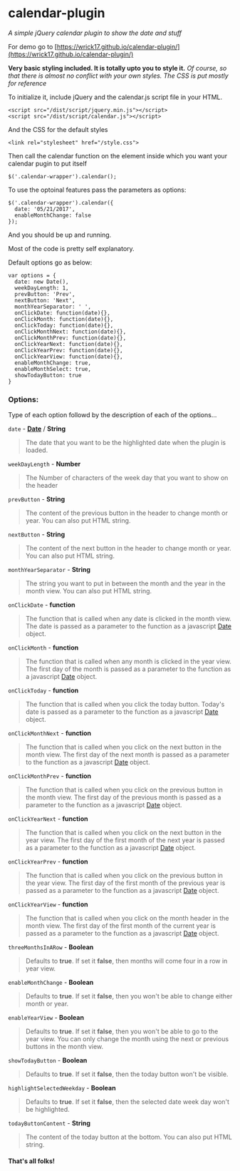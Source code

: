 # calendar-plugin
*A simple jQuery calendar plugin to show the date and stuff*

For demo go to [https://wrick17.github.io/calendar-plugin/](https://wrick17.github.io/calendar-plugin/)

**Very basic styling included. It is totally upto you to style it.**
*Of course, so that there is almost no conflict with your own styles. The CSS is put mostly for reference*

To initialize it, include jQuery and the calendar.js script file in your HTML.
```
<script src="/dist/script/jquery.min.js"></script>
<script src="/dist/script/calendar.js"></script>
```
And the CSS for the default styles
```
<link rel="stylesheet" href="/style.css">
```
Then call the calendar function on the element inside which you want your calendar pugin to put itself
```
$('.calendar-wrapper').calendar();
```
To use the optoinal features pass the parameters as options:
```
$('.calendar-wrapper').calendar({
  date: '05/21/2017',
  enableMonthChange: false
});
```
And you should be up and running.

Most of the code is pretty self explanatory.

Default options go as below:
```
var options = {
  date: new Date(),
  weekDayLength: 1,
  prevButton: 'Prev',
  nextButton: 'Next',
  monthYearSeparator: ' ',
  onClickDate: function(date){},
  onClickMonth: function(date){},
  onClickToday: function(date){},
  onClickMonthNext: function(date){},
  onClickMonthPrev: function(date){},
  onClickYearNext: function(date){},
  onClickYearPrev: function(date){},
  onClickYearView: function(date){},
  enableMonthChange: true,
  enableMonthSelect: true,
  showTodayButton: true
}
```

### Options:

Type of each option followd by the description of each of the options...

`date` - **[Date](https://developer.mozilla.org/en/docs/Web/JavaScript/Reference/Global_Objects/Date)** / **String**
> The date that you want to be the highlighted date when the plugin is loaded.


`weekDayLength` - **Number**
> The Number of characters of the week day that you want to show on the header


`prevButton` - **String**
> The content of the previous button in the header to change month or year. You can also put HTML string.


`nextButton` - **String**
> The content of the next button in the header to change month or year. You can also put HTML string.


`monthYearSeparator` - **String**
> The string you want to put in between the month and the year in the month view. You can also put HTML string.


`onClickDate` - **function**
> The function that is called when any date is clicked in the month view. The date is passed as a parameter to the function as a javascript [Date](https://developer.mozilla.org/en/docs/Web/JavaScript/Reference/Global_Objects/Date) object.


`onClickMonth` - **function**
> The function that is called when any month is clicked in the year view. The first day of the month is passed as a parameter to the function as a javascript [Date](https://developer.mozilla.org/en/docs/Web/JavaScript/Reference/Global_Objects/Date) object.


`onClickToday` - **function**
> The function that is called when you click the today button. Today's date is passed as a parameter to the function as a javascript [Date](https://developer.mozilla.org/en/docs/Web/JavaScript/Reference/Global_Objects/Date) object.


`onClickMonthNext` - **function**
> The function that is called when you click on the next button in the month view. The first day of the next month is passed as a parameter to the function as a javascript [Date](https://developer.mozilla.org/en/docs/Web/JavaScript/Reference/Global_Objects/Date) object.


`onClickMonthPrev` - **function**
> The function that is called when you click on the previous button in the month view. The first day of the previous month is passed as a parameter to the function as a javascript [Date](https://developer.mozilla.org/en/docs/Web/JavaScript/Reference/Global_Objects/Date) object.


`onClickYearNext` - **function**
> The function that is called when you click on the next button in the year view. The first day of the first month of the next year is passed as a parameter to the function as a javascript [Date](https://developer.mozilla.org/en/docs/Web/JavaScript/Reference/Global_Objects/Date) object.


`onClickYearPrev` - **function**
> The function that is called when you click on the previous button in the year view. The first day of the first month of the previous year is passed as a parameter to the function as a javascript [Date](https://developer.mozilla.org/en/docs/Web/JavaScript/Reference/Global_Objects/Date) object.


`onClickYearView` - **function**
> The function that is called when you click on the month header in the month view. The first day of the first month of the current year is passed as a parameter to the function as a javascript [Date](https://developer.mozilla.org/en/docs/Web/JavaScript/Reference/Global_Objects/Date) object.


`threeMonthsInARow` - **Boolean**
> Defaults to **true**. If set it **false**, then months will come four in a row in year view.


`enableMonthChange` - **Boolean**
> Defaults to **true**. If set it **false**, then you won't be able to change either month or year.


`enableYearView` - **Boolean**
> Defaults to **true**. If set it **false**, then you won't be able to go to the year view. You can only change the month using the next or previous buttons in the month view.


`showTodayButton` - **Boolean**
> Defaults to **true**. If set it **false**, then the today button won't be visible.


`highlightSelectedWeekday` - **Boolean**
> Defaults to **true**. If set it **false**, then the selected date week day won't be highlighted.


`todayButtonContent` - **String**
> The content of the today button at the bottom. You can also put HTML string.

#### That's all folks!
